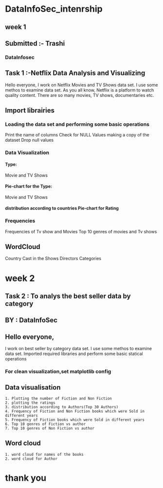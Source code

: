 # DataInfoSec_intenrship
## week 1
## Submitted :- Trashi 
### DataInfosec
## Task 1 :-Netflix Data Analysis and Visualizing

Hello everyone, I work on Netflix Movies and TV Shows data set. I use some methos to examine data set.
As you all know, Netflix is a platform to watch quality content. There are so many movies, TV shows, documentaries etc.
## Import librairies
### Loading the data set and performing some basic operations

Print the name of columns Check for NULL Values making a copy of the dataset Drop null values
### Data Visualization

#### Type: 
Movie and TV Shows
#### Pie-chart for the Type: 
Movie and TV Shows

#### distribution according to countries Pie-chart for Rating
### Frequencies

Frequencies of Tv show and Movies Top 10 genres of movies and Tv shows
## WordCloud

Country Cast in the Shows Directors Categories


# week 2
## Task 2 : To analys the best seller data by category
## BY : DataInfoSec
## Hello everyone,
I work on best seller by category data set. I use some methos to examine data set.
Imported required libraries and perform some basic statical operations

### For clean visualization,set matplotlib config
## Data visualisation

    1. Plotting the number of Fiction and Non Fiction
    2. plotting the ratings
    3. distribution according to Authors(Top 30 Authors)
    4. Frequency of Fiction and Non Fiction books which were Sold in different years
    5. Frequency of Fiction books which were Sold in different years
    6. Top 10 genres of Fiction vs author
    7. Top 10 genres of Non Fiction vs author

## Word cloud

    1. word cloud for names of the books
    2. word cloud for Author

# thank you
